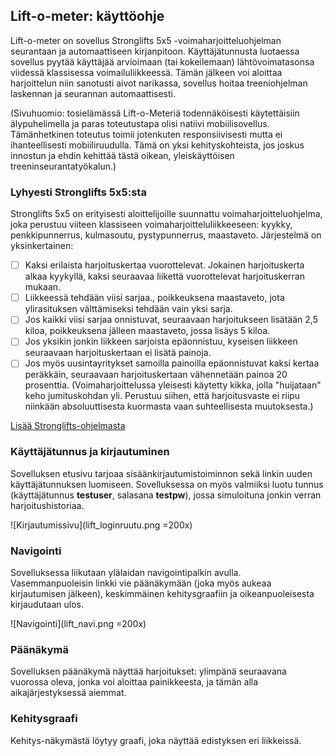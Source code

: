 ## Lift-o-meter: käyttöohje

Lift-o-meter on sovellus Stronglifts 5x5 -voimaharjoitteluohjelman seurantaan ja automaattiseen kirjanpitoon. Käyttäjätunnusta luotaessa sovellus pyytää käyttäjää arvioimaan (tai kokeilemaan) lähtövoimatasonsa viidessä klassisessa voimailuliikkeessä. Tämän jälkeen voi aloittaa harjoittelun niin sanotusti aivot narikassa, sovellus hoitaa treeniohjelman laskennan ja seurannan automaattisesti.

(Sivuhuomio: tosielämässä Lift-o-Meteriä todennäköisesti käytettäisiin älypuhelimella ja paras toteutustapa olisi natiivi mobiilisovellus. Tämänhetkinen toteutus toimii jotenkuten responsiivisesti mutta ei ihanteellisesti mobiiliruudulla. Tämä on yksi kehityskohteista, jos joskus innostun ja ehdin kehittää tästä oikean, yleiskäyttöisen treeninseurantatyökalun.)

### Lyhyesti Stronglifts 5x5:sta

Stronglifts 5x5 on erityisesti aloittelijoille suunnattu voimaharjoitteluohjelma, joka perustuu viiteen klassiseen voimaharjoitteluliikkeeseen: kyykky, penkkipunnerrus, kulmasoutu, pystypunnerrus, maastaveto. Järjestelmä on yksinkertainen:

- [ ] Kaksi erilaista harjoituskertaa vuorottelevat. Jokainen harjoituskerta alkaa kyykyllä, kaksi seuraavaa liikettä vuorottelevat harjoituskerran mukaan.
- [ ] Liikkeessä tehdään viisi sarjaa., poikkeuksena maastaveto, jota ylirasituksen välttämiseksi tehdään vain yksi sarja.
- [ ] Jos kaikki viisi sarjaa onnistuvat, seuraavaan harjoitukseen lisätään 2,5 kiloa, poikkeuksena jälleen maastaveto, jossa lisäys 5 kiloa.
- [ ] Jos yksikin jonkin liikkeen sarjoista epäonnistuu, kyseisen liikkeen seuraavaan harjoituskertaan ei lisätä painoja.
- [ ] Jos myös uusintayritykset samoilla painoilla epäonnistuvat kaksi kertaa peräkkäin, seuraavaan harjoituskertaan vähennetään painoa 20 prosenttia. (Voimaharjoittelussa yleisesti käytetty kikka, jolla "huijataan" keho jumituskohdan yli. Perustuu siihen, että harjoitusvaste ei riipu niinkään absoluuttisesta kuormasta vaan suhteellisesta muutoksesta.)

[Lisää Stronglifts-ohjelmasta](https://stronglifts.com)

### Käyttäjätunnus ja kirjautuminen

Sovelluksen etusivu tarjoaa sisäänkirjautumistoiminnon sekä linkin uuden käyttäjätunnuksen luomiseen. Sovelluksessa on myös valmiiksi luotu tunnus (käyttäjätunnus **testuser**, salasana **testpw**), jossa simuloituna jonkin verran harjoitushistoriaa.

![Kirjautumissivu](lift_loginruutu.png =200x)

### Navigointi

Sovelluksessa liikutaan ylälaidan navigointipalkin avulla. Vasemmanpuoleisin linkki vie päänäkymään (joka myös aukeaa kirjautumisen jälkeen), keskimmäinen kehitysgraafiin ja oikeanpuoleisesta kirjaudutaan ulos.

![Navigointi](lift_navi.png =200x)

### Päänäkymä

Sovelluksen päänäkymä näyttää harjoitukset: ylimpänä seuraavana vuorossa oleva, jonka voi aloittaa painikkeesta, ja tämän alla aikajärjestyksessä aiemmat.

### Kehitysgraafi

Kehitys-näkymästä löytyy graafi, joka näyttää edistyksen eri liikkeissä.
